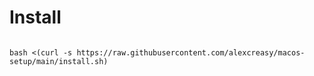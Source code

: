 # Install

```

bash <(curl -s https://raw.githubusercontent.com/alexcreasy/macos-setup/main/install.sh)

```
